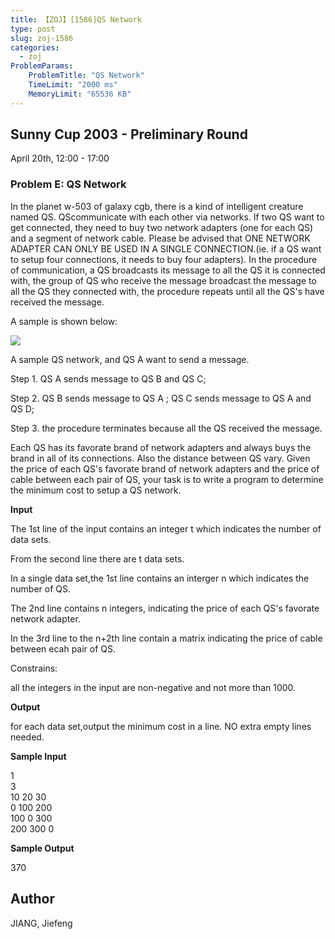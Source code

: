 ```yaml
---
title: 【ZOJ】[1586]QS Network
type: post
slug: zoj-1586
categories:
  - zoj
ProblemParams:
    ProblemTitle: "QS Network"
    TimeLimit: "2000 ms"
    MemoryLimit: "65536 KB"
---
```


Sunny Cup 2003 - Preliminary Round
----------------------------------

April 20th, 12:00 - 17:00

### Problem E: QS Network

  
In the planet w-503 of galaxy cgb, there is a kind of intelligent creature named QS. QScommunicate with each other via networks. If two QS want to get connected, they need to buy two network adapters (one for each QS) and a segment of network cable. Please be advised that ONE NETWORK ADAPTER CAN ONLY BE USED IN A SINGLE CONNECTION.(ie. if a QS want to setup four connections, it needs to buy four adapters). In the procedure of communication, a QS broadcasts its message to all the QS it is connected with, the group of QS who receive the message broadcast the message to all the QS they connected with, the procedure repeats until all the QS's have received the message.

A sample is shown below:

![](https://r2-oj.boiltask.com/zoj-1586/6cb9d07343d34d6b96dcb995d0163c04)

  
A sample QS network, and QS A want to send a message.  
  
Step 1. QS A sends message to QS B and QS C;  
  
Step 2. QS B sends message to QS A ; QS C sends message to QS A and QS D;  
  
Step 3. the procedure terminates because all the QS received the message.

Each QS has its favorate brand of network adapters and always buys the brand in all of its connections. Also the distance between QS vary. Given the price of each QS's favorate brand of network adapters and the price of cable between each pair of QS, your task is to write a program to determine the minimum cost to setup a QS network.

  
**Input**

The 1st line of the input contains an integer t which indicates the number of data sets.  
  
From the second line there are t data sets.  
  
In a single data set,the 1st line contains an interger n which indicates the number of QS.  
  
The 2nd line contains n integers, indicating the price of each QS's favorate network adapter.  
  
In the 3rd line to the n+2th line contain a matrix indicating the price of cable between ecah pair of QS.

Constrains:

all the integers in the input are non-negative and not more than 1000.

  
**Output**

for each data set,output the minimum cost in a line. NO extra empty lines needed.

  
**Sample Input**

1  
3  
10 20 30  
0 100 200  
100 0 300  
200 300 0

  
**Sample Output**

370

## Author

JIANG, Jiefeng
